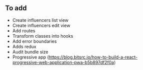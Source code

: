 ## To add

- Create influencers list view
- Create influencers edit view
- Add routes
- Transform classes into hooks
- Add error boundaries
- Adds redux
- Audit bundle size
- Progressive app (https://blog.bitsrc.io/how-to-build-a-react-progressive-web-application-pwa-b5b897df2f0a)
